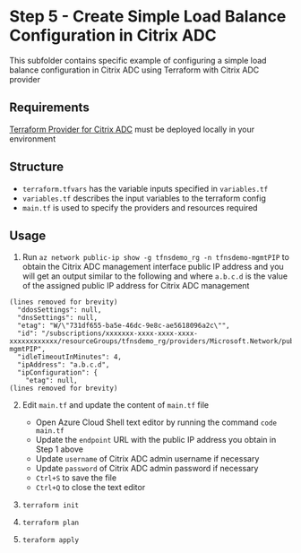 # Step 5 - Create Simple Load Balance Configuration in Citrix ADC
This subfolder contains specific example of configuring a simple load balance configuration in Citrix ADC using Terraform with Citrix ADC provider

## Requirements
[Terraform Provider for Citrix ADC](https://github.com/citrix/terraform-provider-citrixadc) must be deployed locally in your environment

## Structure
- `terraform.tfvars` has the variable inputs specified in `variables.tf`
- `variables.tf` describes the input variables to the terraform config
- `main.tf` is used to specify the  providers and resources required

## Usage

1. Run `az network public-ip show -g tfnsdemo_rg -n tfnsdemo-mgmtPIP` to obtain the Citrix ADC management interface public IP address and you will get an output similar to the following and where `a.b.c.d` is the value of the assigned public IP address for Citrix ADC management

```
(lines removed for brevity)
  "ddosSettings": null,
  "dnsSettings": null,
  "etag": "W/\"731df655-ba5e-46dc-9e8c-ae5618096a2c\"",
  "id": "/subscriptions/xxxxxxx-xxxx-xxxx-xxxx-xxxxxxxxxxxx/resourceGroups/tfnsdemo_rg/providers/Microsoft.Network/publicIPAddresses/tfnsdemo-mgmtPIP",
  "idleTimeoutInMinutes": 4,
  "ipAddress": "a.b.c.d",
  "ipConfiguration": {
    "etag": null,
(lines removed for brevity)
```


2. Edit `main.tf` and update the content of `main.tf` file

    - Open Azure Cloud Shell text editor by running the command `code main.tf`
    - Update the `endpoint` URL with the public IP address you obtain in Step 1 above
    - Update `username` of Citrix ADC admin username if necessary
    - Update `password` of Citrix ADC admin password if necessary
    - `Ctrl+S` to save the file
    - `Ctrl+Q` to close the text editor


3. `terraform init`
4. `terraform plan`
5. `teraform apply`